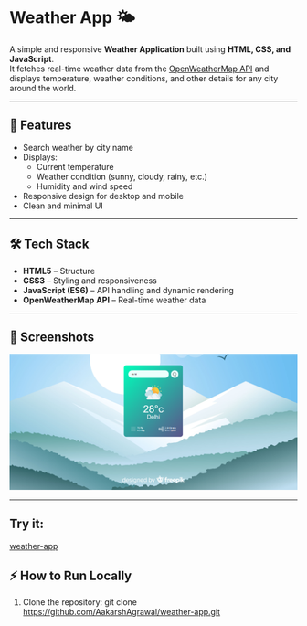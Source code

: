 # Weather App 🌤️

A simple and responsive **Weather Application** built using **HTML, CSS, and JavaScript**.  
It fetches real-time weather data from the [OpenWeatherMap API](https://openweathermap.org/) and displays temperature, weather conditions, and other details for any city around the world.

---

## 🚀 Features
- Search weather by city name
- Displays:
  - Current temperature
  - Weather condition (sunny, cloudy, rainy, etc.)
  - Humidity and wind speed
- Responsive design for desktop and mobile
- Clean and minimal UI

---

## 🛠️ Tech Stack
- **HTML5** – Structure  
- **CSS3** – Styling and responsiveness  
- **JavaScript (ES6)** – API handling and dynamic rendering  
- **OpenWeatherMap API** – Real-time weather data  

---

## 📸 Screenshots

![App Screenshot](https://github.com/AakarshAgrawal/weather-app/blob/060606526202e95da7c8e502fa520909566c7538/Screenshot%202025-09-05%20023732.png)

---
## Try it:
[weather-app](https://weather-1xosjrxiw-aakarsh-agrawals-projects.vercel.app/)

## ⚡ How to Run Locally
1. Clone the repository:
   git clone https://github.com/AakarshAgrawal/weather-app.git
